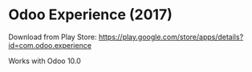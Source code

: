 Odoo Experience (2017)
======================

Download from Play Store: https://play.google.com/store/apps/details?id=com.odoo.experience

Works with Odoo 10.0